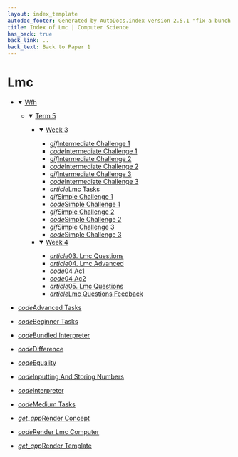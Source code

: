 ```yaml
---
layout: index_template
autodoc_footer: Generated by AutoDocs.index version 2.5.1 "fix a bunch of bugs" ⓒ Starwort, 2020
title: Index of Lmc | Computer Science
has_back: true
back_link: ..
back_text: Back to Paper 1
---
```


# **Lmc**

- <details open><summary><a href='././wfh'>Wfh</a></summary>

  - <details open><summary><a href='././wfh/term_5'>Term 5</a></summary>

    - <details open><summary><a href='./wfh/term_5/week_3'>Week 3</a></summary>

      - <a href='./wfh/term_5/week_3/intermediate_challenge_1.gif'><i title='GIF file' class="material-icons">gif</i>Intermediate Challenge 1</a>
      - <a href='./wfh/term_5/week_3/intermediate_challenge_1.lmc'><i title='LMC file' class="material-icons">code</i>Intermediate Challenge 1</a>
      - <a href='./wfh/term_5/week_3/intermediate_challenge_2.gif'><i title='GIF file' class="material-icons">gif</i>Intermediate Challenge 2</a>
      - <a href='./wfh/term_5/week_3/intermediate_challenge_2.lmc'><i title='LMC file' class="material-icons">code</i>Intermediate Challenge 2</a>
      - <a href='./wfh/term_5/week_3/intermediate_challenge_3.gif'><i title='GIF file' class="material-icons">gif</i>Intermediate Challenge 3</a>
      - <a href='./wfh/term_5/week_3/intermediate_challenge_3.lmc'><i title='LMC file' class="material-icons">code</i>Intermediate Challenge 3</a>
      - <a href='./wfh/term_5/week_3/lmc_tasks.md'><i title='MD file' class="material-icons">article</i>Lmc Tasks</a>
      - <a href='./wfh/term_5/week_3/simple_challenge_1.gif'><i title='GIF file' class="material-icons">gif</i>Simple Challenge 1</a>
      - <a href='./wfh/term_5/week_3/simple_challenge_1.lmc'><i title='LMC file' class="material-icons">code</i>Simple Challenge 1</a>
      - <a href='./wfh/term_5/week_3/simple_challenge_2.gif'><i title='GIF file' class="material-icons">gif</i>Simple Challenge 2</a>
      - <a href='./wfh/term_5/week_3/simple_challenge_2.lmc'><i title='LMC file' class="material-icons">code</i>Simple Challenge 2</a>
      - <a href='./wfh/term_5/week_3/simple_challenge_3.gif'><i title='GIF file' class="material-icons">gif</i>Simple Challenge 3</a>
      - <a href='./wfh/term_5/week_3/simple_challenge_3.lmc'><i title='LMC file' class="material-icons">code</i>Simple Challenge 3</a>

      </details>
    - <details open><summary><a href='./wfh/term_5/week_4'>Week 4</a></summary>

      - <a href='./wfh/term_5/week_4/03._lmc_questions.md'><i title='MD file' class="material-icons">article</i>03. Lmc Questions</a>
      - <a href='./wfh/term_5/week_4/04._lmc_advanced.md'><i title='MD file' class="material-icons">article</i>04. Lmc Advanced</a>
      - <a href='./wfh/term_5/week_4/04_ac1.lmc'><i title='LMC file' class="material-icons">code</i>04 Ac1</a>
      - <a href='./wfh/term_5/week_4/04_ac2.lmc'><i title='LMC file' class="material-icons">code</i>04 Ac2</a>
      - <a href='./wfh/term_5/week_4/05._lmc_questions.md'><i title='MD file' class="material-icons">article</i>05. Lmc Questions</a>
      - <a href='./wfh/term_5/week_4/lmc_questions_feedback.md'><i title='MD file' class="material-icons">article</i>Lmc Questions Feedback</a>

      </details>

    </details>

  </details>
- <a href='./advanced_tasks.lmc'><i title='LMC file' class="material-icons">code</i>Advanced Tasks</a>
- <a href='./beginner_tasks.lmc'><i title='LMC file' class="material-icons">code</i>Beginner Tasks</a>
- <a href='./bundled_interpreter.py'><i title='PY file' class="material-icons">code</i>Bundled Interpreter</a>
- <a href='./difference.lmc'><i title='LMC file' class="material-icons">code</i>Difference</a>
- <a href='./equality.lmc'><i title='LMC file' class="material-icons">code</i>Equality</a>
- <a href='./inputting_and_storing_numbers.lmc'><i title='LMC file' class="material-icons">code</i>Inputting And Storing Numbers</a>
- <a href='./interpreter.py'><i title='PY file' class="material-icons">code</i>Interpreter</a>
- <a href='./medium_tasks.lmc'><i title='LMC file' class="material-icons">code</i>Medium Tasks</a>
- <a href='./render_concept'><i title=' file' class="material-icons">get_app</i>Render Concept</a>
- <a href='./render_lmc_computer.py'><i title='PY file' class="material-icons">code</i>Render Lmc Computer</a>
- <a href='./render_template'><i title=' file' class="material-icons">get_app</i>Render Template</a>
